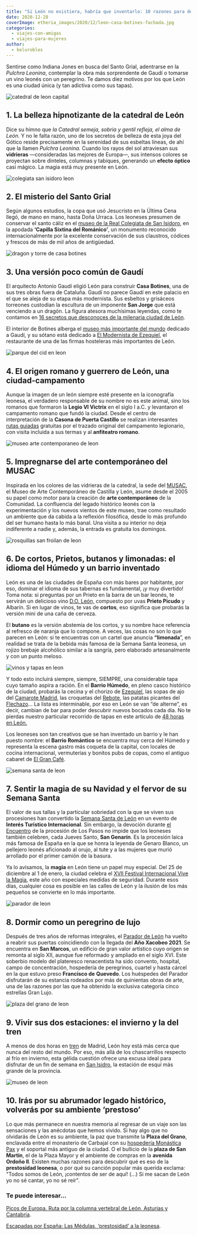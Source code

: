```yaml
---
title: "Si León no existiera, habría que inventarlo: 10 razones para descubrir la capital de un reino fascinante"
date: 2020-12-28
coverImage: etheria_images/2020/12/leon-casa-botines-fachada.jpg
categories: 
  - viajes-con-amigas
  - viajes-para-mujeres
author: 
  - kelurobles
---
```


Sentirse como Indiana Jones en busca del Santo Grial, adentrarse en la _Pulchra Leonina_, contemplar la obra más sorprendente de Gaudí o tomarse un vino leonés con un peregrino. Te damos diez motivos por los que León es una ciudad única (y tan adictiva como sus tapas). 

![catedral de leon capital](etheria_images/2020/12/catedral-leon-869x1024.jpg "Catedral de León. © Kelu Robles")

## 1\. La belleza hipnotizante de la catedral de León

Dice su himno que _la Catedral semeja, sobria y gentil refleja, el alma de León._ Y no 
le falta razón, uno de los secretos de belleza de esta joya del Gótico reside 
precisamente en la serenidad de sus esbeltas líneas, de ahí que la llamen _Pulchra 
Leonina._ Cuando los rayos del sol atraviesan sus **vidrieras** —consideradas las 
mejores de Europa—, sus intensos colores se proyectan sobre dinteles, columnas y 
tabiques, generando un **efecto óptico** casi mágico. La magia está muy presente en 
León. 

![colegiata san isidoro leon](etheria_images/2020/12/leon-san-isidoro.jpg "Interior del Panteón de los Reyes en la Real Colegiata de San Isidoro. © Ayto. de León")

## 2\. El misterio del Santo Grial 

Según algunos estudios, la copa que usó Jesucristo en la Última Cena llegó, de mano en 
mano, hasta Doña Urraca. Los leoneses presumen de conservar el santo cáliz en el [museo 
de la Real Colegiata de San Isidoro](https://www.museosanisidorodeleon.com/), en la 
apodada **‘Capilla Sixtina del Románico’**, un monumento reconocido internacionalmente 
por la excelente conservación de sus claustros, códices y frescos de más de mil años de 
antigüedad. 

![dragon y torre de casa botines](etheria_images/2020/12/dragon-casa-botines.jpg "Torreones, San Jorge y el dragón de © Casa Botines.")

## 3\. Una versión poco común de Gaudí

El arquitecto Antonio Gaudí eligió León para construir **Casa Botines**, una de sus tres 
obras fuera de Cataluña. Gaudí no parece Gaudí en este palacio en el que se aleja de su 
etapa más modernista. Sus esbeltos y grisáceos torreones custodian la escultura de un 
imponente **San Jorge** que está venciendo a un dragón. La figura atesora muchísimas 
leyendas, como te contamos en [16 secretos que desconoces de la milenaria ciudad de 
León](https://etheriamagazine.com/2020/12/16/16-lugares-secretos-y-leyendas-de-leon-capital/). 

El interior de Botines alberga el [museo más importante del 
mundo](https://www.casabotines.es/) dedicado a Gaudí, y su sótano está dedicado a [El 
Modernista de Ezequiel](http://www.casabotines.es/restaurante), el restaurante de una de 
las firmas hosteleras más importantes de León. 

![parque del cid en leon](etheria_images/2020/12/parque-del-cid-leon.jpg "En el Parque del Cid se puede ascender por libre hasta la parte superior de la muralla romana. © Santiago Robles")

## 4\. El origen romano y guerrero de León, una ciudad-campamento

Aunque la imagen de un león siempre esté presente en la iconografía leonesa, el 
verdadero responsable de su nombre no es este animal, sino los romanos que formaron la 
**Legio VI Victrix** en el siglo I a.C. y levantaron el campamento romano que fundó la 
ciudad. Desde el centro de interpretación de la **Casona de Puerta Castillo** se 
realizan interesantes [rutas 
guiadas](http://www.aytoleon.es/es/ayuntamiento/areasmunicipales/patrimonio/Paginas/visitasdidacticasleonromano.aspx) 
gratuitas por el trazado original del campamento legionario, con visita incluida a sus 
termas y al **anfiteatro romano**. 

![museo arte contemporaneo de leon](etheria_images/2020/12/museo-arte-contemporaneo-leon.jpg "MUSAC, Museo de Arte Contemporáneo de Castilla y León. © Juan José Berhó")

## 5\. Impregnarse del arte contemporáneo del MUSAC

Inspirada en los colores de las vidrieras de la catedral, la sede del [MUSAC](https://musac.es/), 
el Museo de Arte Contemporáneo de Castilla y León, asume desde el 2005 su papel como 
motor para la creación de **arte contemporáneo** de la Comunidad. La confluencia del 
legado histórico leonés con la experimentación y los nuevos vientos de este museo, trae 
como resultado un ambiente que da cabida a la reflexión filosófica, desde lo más 
profundo del ser humano hasta lo más banal. Una visita a su interior no deja indiferente 
a nadie y, además, la entrada es gratuita los domingos. 

![rosquillas san froilan de leon](etheria_images/2020/12/rosquillas-san-froilan-leon.jpg "Las rosquillas de San Froilán son el dulce típico del 5 de octubre, festividad que conmemora al patrón de León. © Confitería Sanvy")

## 6\. De cortos, Prietos, butanos y limonadas: el idioma del Húmedo y un barrio inventado

León es una de las ciudades de España con más bares por habitante, por eso, dominar el 
idioma de sus tabernas es fundamental, ¡y muy divertido! Toma nota: si preguntas por un 
Prieto en la barra de un bar leonés, te servirán un delicioso vino [D.O. 
León,](https://www.doleon.es/) compuesto por uvas **Prieto Picudo** y Albarín. Si en 
lugar de vinos, te vas de **cortos**, eso significa que probarás la versión mini de una 
caña de cerveza. 

El **butano** es la versión abstemia de los cortos, y su nombre hace referencia al 
refresco de naranja que lo compone. A veces, las cosas no son lo que parecen en León: si 
te encuentras con un cartel que anuncia **“limonada**”, en realidad se trata de la 
bebida más famosa de la Semana Santa leonesa, un rojizo brebaje alcohólico similar a la 
sangría, pero elaborado artesanalmente y con un punto meloso. 

![vinos y tapas en leon](etheria_images/2020/12/barrio-humedo-leon.jpg "Los vinos siempre irán acompañados de tapas en León. © Ayto. de León")

Y todo esto incluirá siempre, siempre, SIEMPRE, una considerable tapa cuyo tamaño aspira 
a ración. En el **Barrio Húmedo**, en pleno casco histórico de la ciudad, probarás la 
cecina y el chorizo de [Ezequiel](https://www.embutidosezequiel.com/), las sopas de ajo 
del [Camarote Madrid](https://camarotehotel.es/), las croquetas del [Rebote](http://tapealeon.com/rebote), 
las patatas picantes del [Flechazo](http://tapealeon.com/bar-flechazo)… La lista es 
interminable, por eso en León se van “de alterne”, es decir, cambian de bar para poder 
descubrir nuevos bocados cada día. No te pierdas nuestro particular recorrido de tapas 
en este artículo de [48 horas en 
León.](https://etheriamagazine.com/2018/09/27/48-horas-en-leon/) 

Los leoneses son tan creativos que se han inventado un barrio y le han puesto nombre: el 
**Barrio Romántico** se encuentra muy cerca del Húmedo y representa la escena gastro más 
coqueta de la capital, con locales de cocina internacional, vermuterías y bonitos pubs 
de copas, como el antiguo cabaret de [El Gran 
Café](https://m.facebook.com/ELGRANCAFELEON/?locale2=es_ES). 

![semana santa de leon](etheria_images/2020/12/semana-santa-leon.jpg "La Exaltación de la Cruz de la procesión de Los Pasos. © Ruben Ojeda")

## 7\. Sentir la magia de su Navidad y el fervor de su Semana Santa  

El valor de sus tallas y la particular sobriedad con la que se viven sus procesiones han 
convertido la [Semana Santa de León](https://www.semanasantaleon.org/) en un evento de 
**Interés Turístico Internacional**. Sin embargo, la devoción durante [el 
Encuentro](https://www.youtube.com/watch?v=_HPSQiGWk6w) de la procesión de Los Pasos no 
impide que los leoneses también celebren, cada Jueves Santo, **San Genarín**. Es la 
procesión laica más famosa de España en la que se honra la leyenda de Genaro Blanco, un 
pellejero leonés aficionado al orujo, al tute y a las mujeres que murió arrollado por el 
primer camión de la basura. 

Ya lo avisamos, la **magia** en León tiene un papel muy especial. Del 25 de diciembre al 
1 de enero, la ciudad celebra el [XVII Festival Internacional Vive la 
Magia](https://festivalvivelamagia.es/), este año con especiales medidas de seguridad. 
Durante esos días, cualquier cosa es posible en las calles de León y la ilusión de los 
más pequeños se convierte en lo más importante. 

![parador de leon](etheria_images/2020/12/parador-leon-renovado-683x1024.jpg "Interior del recién renovado Parador de León. © Paradores")

## 8\. Dormir como un peregrino de lujo

Después de tres años de reformas integrales, el [Parador de 
León](https://etheriamagazine.com/2020/12/22/parador-de-leon-hotel-romantico-y-de-lujo/) 
ha vuelto a reabrir sus puertas coincidiendo con la llegada del **Año Xacobeo 2021**. Se 
encuentra en **San Marcos**, un edificio de gran valor artístico cuyo origen se remonta 
al siglo XII, aunque fue reformado y ampliado en el siglo XVI. Este soberbio modelo del 
plateresco renacentista ha sido convento, hospital, campo de concentración, hospedería 
de peregrinos, cuartel y hasta cárcel en la que estuvo preso **Francisco de** 
**Quevedo**. Los huéspedes del Parador disfrutarán de su estancia rodeados por más de 
quinientas obras de arte, una de las razones por las que ha obtenido la exclusiva 
categoría cinco estrellas Gran Lujo. 

![plaza del grano de leon](etheria_images/2020/12/Leon-nevado.jpg "Plaza del Grano. © El Leonés Errante")

## 9\. Vivir sus dos estaciones: el invierno y la del tren

A menos de dos horas en [tren](https://www.renfe.com/es/es) de Madrid, León hoy está más 
cerca que nunca del resto del mundo. Por eso, más allá de los chascarrillos respecto al 
frío en invierno, esta gélida cuestión ofrece una excusa ideal para disfrutar de un fin 
de semana en [San Isidro](https://www.san-isidro.net/), la estación de esquí más grande 
de la provincia. 

![museo de leon](etheria_images/2020/12/vista-centro-leon.jpg "El Museo de León es el más antiguo de la provincia. © El Leonés Errante")

## 10\. Irás por su abrumador legado histórico, volverás por su ambiente ‘prestoso’ 

Lo que más permanece en nuestra memoria al regresar de un viaje son las sensaciones y 
las anécdotas que hemos vivido. Si hay algo que no olvidarás de León es su ambiente, la 
paz que transmite la **Plaza del Grano**, enclavada entre el monasterio de Carbajal con 
su [hospedería Monástica Pax](https://www.hospederiapax.com/) y el soportal más antiguo 
de la ciudad. O el bullicio de la **plaza de San Martín**, el de la Plaza Mayor y el 
ambiente de compras en la **avenida Ordoño II**. Existen muchas razones para descubrir 
qué es eso de la **prestosidad leonesa**, o por qué su canción popular más querida 
exclama: "Todos somos de León, ¡contentos de ser de aquí! (...) Si me sacan de León yo 
no sé cantar, yo no sé reír". 

### Te puede interesar...

[Picos de Europa. Ruta por la columna vertebral de León, Asturias y 
Cantabria](https://etheriamagazine.com/2018/10/17/picos-de-europa-ruta-por-asturias-leon-y-cantabria/). 

[Escapadas por España: Las Médulas, ‘prestosidad’ a la 
leonesa](https://etheriamagazine.com/2020/05/11/escapadas-por-espana-las-medulas-leon/).

